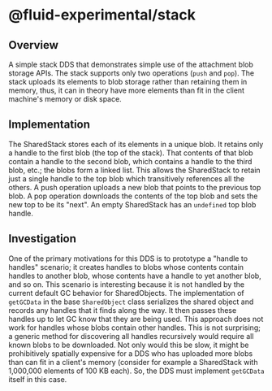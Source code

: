 # @fluid-experimental/stack

## Overview

A simple stack DDS that demonstrates simple use of the attachment blob storage APIs. The stack supports only two operations (`push` and `pop`). The stack uploads its elements to blob storage rather than retaining them in memory, thus, it can in theory have more elements than fit in the client machine's memory or disk space.

## Implementation

The SharedStack stores each of its elements in a unique blob. It retains only a handle to the first blob (the top of the stack). That contents of that blob contain a handle to the second blob, which contains a handle to the third blob, etc.; the blobs form a linked list. This allows the SharedStack to retain just a single handle to the top blob which transitively references all the others. A push operation uploads a new blob that points to the previous top blob. A pop operation downloads the contents of the top blob and sets the new top to be its "next". An empty SharedStack has an `undefined` top blob handle.

## Investigation

One of the primary motivations for this DDS is to prototype a "handle to handles" scenario; it creates handles to blobs whose contents contain handles to another blob, whose contents have a handle to yet another blob, and so on. This scenario is interesting because it is not handled by the current default GC behavior for SharedObjects. The implementation of `getGCData` in the base `SharedObject` class serializes the shared object and records any handles that it finds along the way. It then passes these handles up to let GC know that they are being used. This approach does not work for handles whose blobs contain other handles. This is not surprising; a generic method for discovering all handles recursively would require all known blobs to be downloaded. Not only would this be slow, it might be prohibitively spatially expensive for a DDS who has uploaded more blobs than can fit in a client's memory (consider for example a SharedStack with 1,000,000 elements of 100 KB each). So, the DDS must implement `getGCData` itself in this case.
